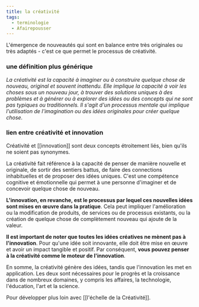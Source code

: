 ```yaml
---
title: la créativité
tags:
  - terminologie
  - Afairepousser
---
```

L'émergence de nouveautés qui sont en balance entre très originales ou très adaptés - c'est ce que permet le processus de créativité.

### une définition plus générique
*La créativité est la capacité à imaginer ou à construire quelque chose de nouveau, original et souvent inattendu. Elle implique la capacité à voir les choses sous un nouveau jour, à trouver des solutions uniques à des problèmes et à générer ou à explorer des idées ou des concepts qui ne sont pas typiques ou traditionnels. Il s'agit d'un processus mentale qui implique l'utilisation de l'imagination ou des idées originales pour créer quelque chose.*

### lien entre créativité et innovation

Créativité et [[innovation]] sont deux concepts étroitement liés, bien qu'ils ne soient pas synonymes.

La créativité fait référence à la capacité de penser de manière nouvelle et originale, de sortir des sentiers battus, de faire des connections inhabituelles et de proposer des idées uniques. C'est une compétence cognitive et émotionnelle qui permet à une personne d'imaginer et de concevoir quelque chose de nouveau.

**L'innovation, en revanche, est le processus par lequel ces nouvelles idées sont mises en œuvre dans la pratique**. Cela peut impliquer l'amélioration ou la modification de produits, de services ou de processus existants, ou la création de quelque chose de complètement nouveau qui ajoute de la valeur.

**Il est important de noter que toutes les idées créatives ne mènent pas à l'innovation**. Pour qu'une idée soit innovante, elle doit être mise en œuvre et avoir un impact tangible et positif. Par conséquent, **vous pouvez penser à la créativité comme le moteur de l'innovation**.

En somme, la créativité génère des idées, tandis que l'innovation les met en application. Les deux sont nécessaires pour le progrès et la croissance dans de nombreux domaines, y compris les affaires, la technologie, l'éducation, l'art et la science.

Pour développer plus loin avec [[l'échelle de la Créativité]].